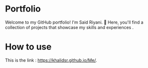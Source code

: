 # Portfolio
Welcome to my GitHub portfolio! I'm Said Riyani. 🚀 Here, you'll find a collection of projects that showcase my skills and experiences .
# How to use
This is the link :  https://khalidsr.github.io/Me/.
